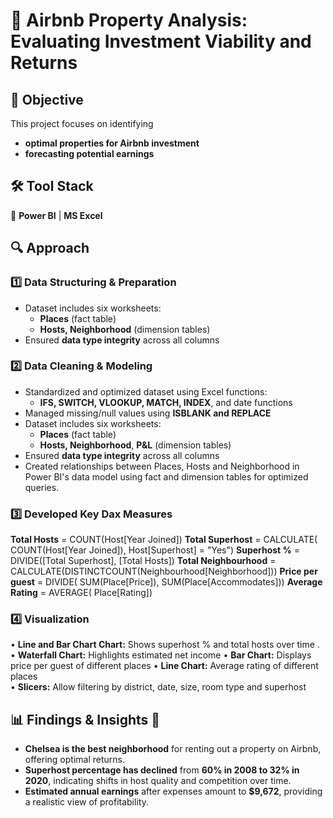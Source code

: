 # 🏡 Airbnb Property Analysis: Evaluating Investment Viability and Returns  

## 📌 Objective  
This project focuses on identifying 
- **optimal properties for Airbnb investment**
- **forecasting potential earnings**

## 🛠 Tool Stack  
🔹 **Power BI** | **MS Excel**  

## 🔍 Approach  

### 1️⃣ Data Structuring & Preparation  
- Dataset includes six worksheets:  
  - **Places** (fact table)  
  - **Hosts, Neighborhood** (dimension tables)  
- Ensured **data type integrity** across all columns  

### 2️⃣ Data Cleaning & Modeling 
- Standardized and optimized dataset using Excel functions:  
  - **IFS, SWITCH, VLOOKUP, MATCH, INDEX**, and date functions  
- Managed missing/null values using **ISBLANK and REPLACE**  
- Dataset includes six worksheets:  
  - **Places** (fact table)  
  - **Hosts, Neighborhood**, **P&L** (dimension tables)  
- Ensured **data type integrity** across all columns  
- Created relationships between Places, Hosts and Neighborhood in Power BI's data model using fact and dimension tables for optimized queries.

### 3️⃣ Developed Key Dax Measures 
**Total Hosts** = COUNT(Host[Year Joined])
**Total Superhost** = CALCULATE(
    COUNT(Host[Year Joined]),
    Host[Superhost] = "Yes")
**Superhost %** = DIVIDE([Total Superhost], [Total Hosts])
**Total Neighbourhood** = CALCULATE(DISTINCTCOUNT(Neighbourhood[Neighborhood]))
**Price per guest** = DIVIDE(
    SUM(Place[Price]),
    SUM(Place[Accommodates]))
**Average Rating** = AVERAGE(
    Place[Rating])

### 4️⃣ Visualization 
• 	**Line and Bar Chart Chart:** Shows superhost % and total hosts over time .
•   **Waterfall Chart:** Highlights estimated net income 
•   **Bar Chart:** Displays price per guest of different places 
•   **Line Chart:** Average rating of different places  
•   **Slicers:** Allow filtering by district, date, size, room type and superhost

## 📊 Findings & Insights 🏡  
- **Chelsea is the best neighborhood** for renting out a property on Airbnb, offering optimal returns.  
- **Superhost percentage has declined** from **60% in 2008 to 32% in 2020**, indicating shifts in host quality and competition over time.  
- **Estimated annual earnings** after expenses amount to **$9,672**, providing a realistic view of profitability.  

